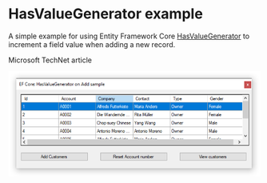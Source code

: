 # HasValueGenerator example

A simple example for using Entity Framework Core [HasValueGenerator](https://docs.microsoft.com/en-us/dotnet/api/microsoft.entityframeworkcore.metadata.builders.propertybuilder-1.hasvaluegenerator?view=efcore-3.1) to increment a field value when adding a new record.

Microsoft TechNet article

![screenshot](assets/HasValueGenerator1.png)


